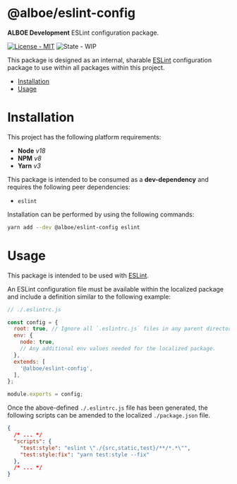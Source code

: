 # @alboe/eslint-config

**ALBOE Development** ESLint configuration package.

[![License - MIT](https://shields.io/badge/License-MIT-blue?style=flat)](https://github.com/alboe-development/alboe/blob/main/LICENSE)
![State - WIP](https://shields.io/badge/State-WIP-orange?style=flat)

This package is designed as an internal, sharable [ESLint](https://eslint.org/) configuration package to use within all packages within this project.

* [Installation](#installation)
* [Usage](#usage)

# Installation

This project has the following platform requirements:

* **Node** *v18*
* **NPM** *v8*
* **Yarn** *v3*

This package is intended to be consumed as a **dev-dependency** and requires the following peer dependencies:

* `eslint`

Installation can be performed by using the following commands:

```bash
yarn add --dev @alboe/eslint-config eslint
```

# Usage

This package is intended to be used with [ESLint](https://eslint.org/).

An ESLint configuration file must be available within the localized package and include a definition similar to the following example:

```js
// ./.eslintrc.js

const config = {
  root: true, // Ignore all `.eslintrc.js` files in any parent directories.
  env: {
    node: true,
    // Any additional env values needed for the localized package.
  },
  extends: [
    '@alboe/eslint-config',
  ],
};

module.exports = config;
```

Once the above-defined `./.eslintrc.js` file has been generated, the following scripts can be amended to the localized `./package.json` file.

```json
{
  /* ... */
  "scripts": {
    "test:style": "eslint \"./{src,static,test}/**/*.*\"",
    "test:style:fix": "yarn test:style --fix"
  },
  /* ... */
}
```
